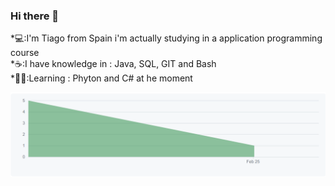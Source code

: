 ### Hi there 👋

*💻:I'm Tiago from Spain i'm actually studying in a application programming course  
*☕:I have knowledge in : Java, SQL, GIT and Bash  
*🧑‍🎓:Learning : Phyton and C# at he moment  

![Gráfico de contribuciones](./grafico_de_contribuciones.png)

